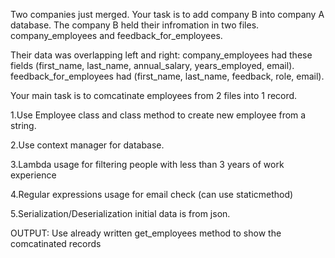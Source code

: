 Two companies just merged. Your task is to add company B into company A database. 
The company B held their infromation in two files. company_employees and feedback_for_employees.

Their data was overlapping left and right:
company_employees had these fields (first_name, last_name, annual_salary, years_employed, email).
feedback_for_employees had (first_name, last_name, feedback, role, email).

Your main task is to comcatinate employees from 2 files into 1 record.

1.Use Employee class and class method to create new employee from a string.

2.Use context manager for database.

3.Lambda usage for filtering people with less than 3 years of work experience

4.Regular expressions usage for email check (can use staticmethod)

5.Serialization/Deserialization initial data is from json.

OUTPUT: Use already written get_employees method to show the comcatinated records
